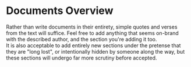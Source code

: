 # Documents Overview
Rather than write documents in their entirety, simple quotes and verses from the text will suffice. Feel free to add anything that seems on-brand with the described author, and the section you're adding it too.  
It is also acceptable to add entirely new sections under the pretense that they are "long lost", or intentionally hidden by someone along the way, but these sections will undergo far more scrutiny before accepted.